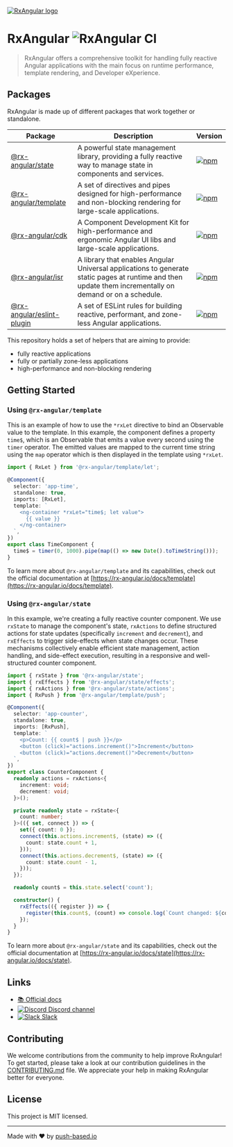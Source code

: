 [![RxAngular logo](https://raw.githubusercontent.com/rx-angular/rx-angular/main/docs/images/rx-angular_logo.png)](https://rx-angular.io/)

# RxAngular ![RxAngular CI](https://github.com/rx-angular/rx-angular/workflows/rx-angular%20CI/badge.svg?branch=main)

> RxAngular offers a comprehensive toolkit for handling fully reactive Angular applications with the main focus on runtime performance, template rendering, and Developer eXperience.

## Packages

RxAngular is made up of different packages that work together or standalone.

| Package                                                               | Description                                                                                                                                              | Version                                                                                                                               |
| --------------------------------------------------------------------- | -------------------------------------------------------------------------------------------------------------------------------------------------------- | ------------------------------------------------------------------------------------------------------------------------------------- |
| [@rx-angular/state](https://rx-angular.io/docs/state)                 | A powerful state management library, providing a fully reactive way to manage state in components and services.                                          | [![npm](https://img.shields.io/npm/v/%40rx-angular%2Fstate.svg)](https://www.npmjs.com/package/%40rx-angular%2Fstate)                 |
| [@rx-angular/template](https://rx-angular.io/docs/template)           | A set of directives and pipes designed for high-performance and non-blocking rendering for large-scale applications.                                     | [![npm](https://img.shields.io/npm/v/%40rx-angular%2Ftemplate.svg)](https://www.npmjs.com/package/%40rx-angular%2Ftemplate)           |
| [@rx-angular/cdk](https://rx-angular.io/docs/cdk)                     | A Component Development Kit for high-performance and ergonomic Angular UI libs and large-scale applications.                                             | [![npm](https://img.shields.io/npm/v/%40rx-angular%2Fcdk.svg)](https://www.npmjs.com/package/%40rx-angular%2Fcdk)                     |
| [@rx-angular/isr](https://rx-angular.io/docs/isr)                     | A library that enables Angular Universal applications to generate static pages at runtime and then update them incrementally on demand or on a schedule. | [![npm](https://img.shields.io/npm/v/%40rx-angular%2Fisr.svg)](https://www.npmjs.com/package/%40rx-angular%2Fisr)                     |
| [@rx-angular/eslint-plugin](https://rx-angular.io/docs/eslint-plugin) | A set of ESLint rules for building reactive, performant, and zone-less Angular applications.                                                             | [![npm](https://img.shields.io/npm/v/%40rx-angular%2Feslint-plugin.svg)](https://www.npmjs.com/package/%40rx-angular%2Feslint-plugin) |

This repository holds a set of helpers that are aiming to provide:

- fully reactive applications
- fully or partially zone-less applications
- high-performance and non-blocking rendering

## Getting Started

### Using `@rx-angular/template`

This is an example of how to use the `*rxLet` directive to bind an Observable value to the template. In this example, the component defines a property `time$`, which is an Observable that emits a value every second using the `timer` operator. The emitted values are mapped to the current time string using the `map` operator which is then displayed in the template using `*rxLet`.

```ts
import { RxLet } from '@rx-angular/template/let';

@Component({
  selector: 'app-time',
  standalone: true,
  imports: [RxLet],
  template: `
    <ng-container *rxLet="time$; let value">
      {{ value }}
    </ng-container>
  `,
})
export class TimeComponent {
  time$ = timer(0, 1000).pipe(map(() => new Date().toTimeString()));
}
```

To learn more about `@rx-angular/template` and its capabilities, check out the official documentation at [https://rx-angular.io/docs/template](https://rx-angular.io/docs/template).

### Using `@rx-angular/state`

In this example, we're creating a fully reactive counter component. We use `rxState` to manage the component's state, `rxActions` to define structured actions for state updates (specifically `increment` and `decrement`), and `rxEffects` to trigger side-effects when state changes occur. These mechanisms collectively enable efficient state management, action handling, and side-effect execution, resulting in a responsive and well-structured counter component.

```ts
import { rxState } from '@rx-angular/state';
import { rxEffects } from '@rx-angular/state/effects';
import { rxActions } from '@rx-angular/state/actions';
import { RxPush } from '@rx-angular/template/push';

@Component({
  selector: 'app-counter',
  standalone: true,
  imports: [RxPush],
  template: `
    <p>Count: {{ count$ | push }}</p>
    <button (click)="actions.increment()">Increment</button>
    <button (click)="actions.decrement()">Decrement</button>
  `,
})
export class CounterComponent {
  readonly actions = rxActions<{
    increment: void;
    decrement: void;
  }>();

  private readonly state = rxState<{
    count: number;
  }>(({ set, connect }) => {
    set({ count: 0 });
    connect(this.actions.increment$, (state) => ({
      count: state.count + 1,
    }));
    connect(this.actions.decrement$, (state) => ({
      count: state.count - 1,
    }));
  });

  readonly count$ = this.state.select('count');

  constructor() {
    rxEffects(({ register }) => {
      register(this.count$, (count) => console.log(`Count changed: ${count}`));
    });
  }
}
```

To learn more about `@rx-angular/state` and its capabilities, check out the official documentation at [https://rx-angular.io/docs/state](https://rx-angular.io/docs/state).

## Links

- [📚 Official docs](https://www.rx-angular.io/)
- [![Discord](https://icongr.am/material/discord.svg?size=16&color=7289da) Discord channel](https://discord.com/invite/XWWGZsQ)
- [![Slack](https://icongr.am/material/slack.svg?size=16&color=7289da) Slack](https://join.slack.com/t/rxangular/shared_invite/zt-1tn1hivnp-FemQzop69HI7~wlPSqDjKQ)

## Contributing

We welcome contributions from the community to help improve RxAngular! To get started, please take a look at our contribution guidelines in the [CONTRIBUTING.md](CONTRIBUTING.md) file. We appreciate your help in making RxAngular better for everyone.

## License

This project is MIT licensed.

---

Made with ❤ by [push-based.io](https://www.push-based.io)
